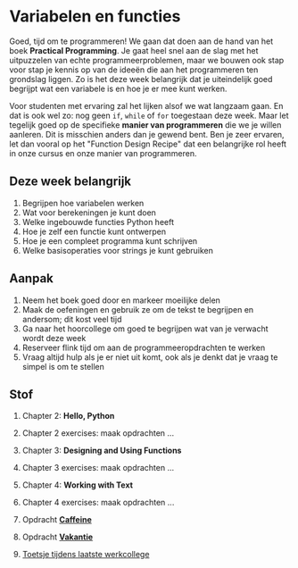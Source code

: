 # Variabelen en functies

Goed, tijd om te programmeren! We gaan dat doen aan de hand van het boek **Practical Programming**. Je gaat heel snel aan de slag met het uitpuzzelen van echte programmeerproblemen, maar we bouwen ook stap voor stap je kennis op van de ideeën die aan het programmeren ten grondslag liggen. Zo is het deze week belangrijk dat je uiteindelijk goed begrijpt wat een variabele is en hoe je er mee kunt werken.

Voor studenten met ervaring zal het lijken alsof we wat langzaam gaan. En dat is ook wel zo: nog geen `if`, `while` of `for` toegestaan deze week. Maar let tegelijk goed op de specifieke **manier van programmeren** die we je willen aanleren. Dit is misschien anders dan je gewend bent. Ben je zeer ervaren, let dan vooral op het "Function Design Recipe" dat een belangrijke rol heeft in onze cursus en onze manier van programmeren.

## Deze week belangrijk

1. Begrijpen hoe variabelen werken 
2. Wat voor berekeningen je kunt doen
3. Welke ingebouwde functies Python heeft
4. Hoe je zelf een functie kunt ontwerpen
5. Hoe je een compleet programma kunt schrijven
6. Welke basisoperaties voor strings je kunt gebruiken

## Aanpak

1. Neem het boek goed door en markeer moeilijke delen
2. Maak de oefeningen en gebruik ze om de tekst te begrijpen en andersom; dit kost veel tijd
3. Ga naar het hoorcollege om goed te begrijpen wat van je verwacht wordt deze week
4. Reserveer flink tijd om aan de programmeeropdrachten te werken
5. Vraag altijd hulp als je er niet uit komt, ook als je denkt dat je vraag te simpel is om te stellen

## Stof

1. Chapter 2: **Hello, Python**

2. Chapter 2 exercises: maak opdrachten ...

3. Chapter 3: **Designing and Using Functions**

4. Chapter 3 exercises: maak opdrachten ...

5. Chapter 4: **Working with Text**

6. Chapter 4 exercises: maak opdrachten ...

7. Opdracht [**Caffeine**](/problems/week1/cafeine)

8. Opdracht [**Vakantie**](/problems/week1/vakantie)

9. [Toetsje tijdens laatste werkcollege](/toetsjes/week1)
